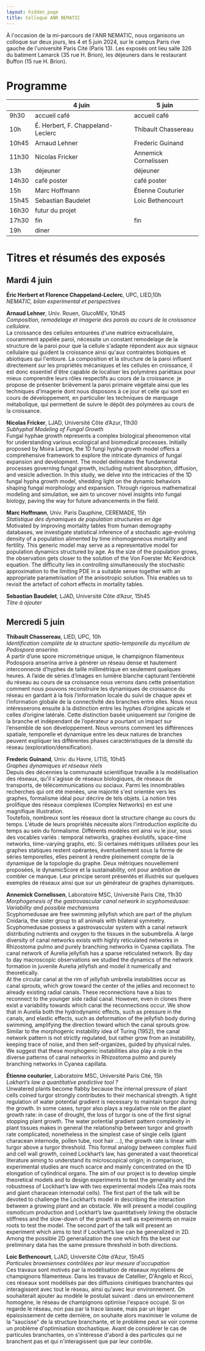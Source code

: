 ```yaml
---
layout: hidden_page
title: Colloque ANR NEMATIC
---
```


À l'occasion de la mi-parcours de l'ANR NEMATIC, nous organisons un colloque sur deux jours, les 4 et 5 juin 2024, sur le campus Paris rive gauche de l'université Paris Cité (Paris 13). Les exposés ont lieu salle 326 du batiment Lamarck (35 rue H. Brion), les déjeuners dans le restaurant Buffon (15 rue H. Brion).

# Programme


|       | 4 juin            | 5 juin                |
|-------|-------------------|-----------------------|
| 9h30  | accueil café      | accueil café          |
| 10h   | É. Herbert, F. Chappeland-Leclerc      | Thibault Chassereau   |
| 10h45 | Arnaud Lehner     | Frederic Guinand      |
| 11h30 | Nicolas Fricker   | Annemick Cornelissen  |
| 13h   | déjeuner          | déjeuner              |
| 14h30 | café poster       | café poster           |
| 15h   | Marc Hoffmann     | Étienne Couturier     |
| 15h45 | Sebastian Baudelet| Loic Bethencourt      |
| 16h30 | futur du projet   |                       |
| 17h30 | fin               | fin                   |
| 19h   | diner             |                       |



# Titres et résumés des exposés
## Mardi 4 juin

**Éric Herbert et Florence Chappeland-Leclerc**, UPC, LIED,10h  
*NEMATIC, bilan experimental et perspectives*

**Arnaud Lehner**, Univ. Rouen, GlucoMEv, 10h45  
*Composition, remodelage et imagerie des parois au cours de la croissance cellulaire.*  
La croissance des cellules entourées d'une matrice extracellulaire, couramment appelée paroi, nécessite un constant remodelage de la structure de la paroi pour que la cellule s'adapte répondent aux aux signaux cellulaire qui guident la croissance ainsi qu'aux contraintes biotiques et abiotiques qui l'entoure. La composition et la structure de la paroi influent directement sur les propriétés mécaniques et les cellules en croissance, il est donc essentiel d'être capable de localiser les polymères pariétaux pour mieux comprendre leurs rôles respectifs au cours de la croissance. je propose de présenter brièvement la paroi primaire végétale ainsi que les techniques d'imagerie dont nous disposons à ce jour et celle qui sont en cours de développement, en particulier les techniques de marquage métabolique, qui permettent de suivre le dépôt des polymères au cours de la croissance.

**Nicolas Fricker**, LJAD, Université Côte d’Azur, 11h30  
*Subhyphal Modeling of Fungal Growth*  
Fungal hyphae growth represents a complex biological phenomenon vital for understanding various ecological and biomedical processes. Initially proposed by Moira Lampe, the 1D fungi hypha growth model offers a comprehensive framework to explore the intricate dynamics of fungal expansion and development. The model delineates the fundamental processes governing fungal growth, including nutrient absorption, diffusion, and vesicle advection. In this study, we delve into the intricacies of the 1D fungal hypha growth model, shedding light on the dynamic behaviors shaping fungal morphology and expansion. Through rigorous mathematical modeling and simulation, we aim to uncover novel insights into fungal biology, paving the way for future advancements in the field.

**Marc Hoffmann**, Univ. Paris Dauphine, CEREMADE, 15h  
*Statistique des dynamiques de population structurées en âge*  
Motivated by improving mortality tables from human demography databases, we investigate statistical inference of a stochastic age-evolving density of a population alimented by time inhomogeneous mortality and fertility. This generic model may serve as a representative model for population dynamics structured by age. As the size of the population grows, the observation gets closer to the solution of the Von Foerster Mc Kendrick equation. The difficulty lies in controlling simultaneously the stochastic approximation to the limiting PDE in a suitable sense together with an appropriate parametrisation of the anisotropic solution. This enables us to revisit the artefact of cohort effects in mortality tables.

**Sebastian Baudelet**, LJAD, Université Côte d’Azur, 15h45  
*Titre à ajouter*


## Mercredi 5 juin

**Thibault Chassereau**, LIED, UPC, 10h  
*Identification complète de la structure spatio-temporelle du mycélium de Podospora anserina.*  
A partir d’une spore micrométrique unique, le champignon filamenteux Podospora anserina arrive à générer un réseau dense et hautement interconnecté d’hyphes de taille millimétrique en seulement quelques heures. A l’aide de séries d’images en lumière blanche capturant l’entièreté du réseau au cours de sa croissance nous verrons dans cette présentation comment nous pouvons reconstruire les dynamiques de croissance du réseau en gardant à la fois l’information locale du suivi de chaque apex et l’information globale de la connectivité des branches entre elles.
Nous nous intéresserons ensuite à la distinction entre les hyphes d’origine apicale et celles d’origine latérale. Cette distinction basée uniquement sur l’origine de la branche et indépendant de l’opérateur a pourtant un impact sur l’ensemble de son développement. Nous verrons comment les différences spatiale, temporelle et dynamique entre les deux natures de branches peuvent expliquer les différentes phases caractéristiques de la densité du réseau (exploration/densification).

**Frederic Guinand**, Univ. du Havre, LITIS, 10h45  
*Graphes dynamiques et réseaux réels*  
Depuis des décennies la communauté scientifique travaille à la modélisation des réseaux, qu'il s'agisse de réseaux biologiques, de réseaux de transports, de télécommunications ou sociaux.
 Parmi les innombrables recherches qui ont été menées, une majorité s'est orientée vers les graphes, formalisme idéal pour décrire de tels objets. La notion très prolifique des réseaux complexes (Complex Networks) en est une magnifique illustration.   
 Toutefois, nombreux sont les réseaux dont la structure change au cours du temps.
 L'étude de leurs propriétés nécessite alors l'introduction explicite du temps au sein du formalisme. 
 Différents modèles ont ainsi vu le jour, sous des vocables variés : temporal networks, graphes évolutifs, space-time networks, time-varying graphs, etc. 
 Si certaines métriques utilisées pour les graphes statiques  restent opérantes, éventuellement sous la forme de séries temporelles, elles peinent à rendre pleinement compte de la dynamique de la topologie du graphe.  Deux métriques nouvellement proposées, le dynamicScore et la sustainability, ont pour ambition de combler ce manque.  Leur principe seront présentés et illustrés sur quelques exemples de réseaux ainsi que sur un générateur de graphes dynamiques. 

**Annemick Cornelissen**, Laboratoire MSC, Université Paris Cité, 11h30  
*Morphogenesis of the gastrovascular canal network in scyphomedusae: Variability and possible mechanisms*  
Scyphomedusae are free swimming jellyfish which are part of the phylum Cnidaria, the sister group to all animals with bilateral symmetry. Scyphomedusae possess a gastrovascular system with a canal network distributing nutrients and oxygen to the tissues in the subumbrella. A large diversity of canal networks exists with highly reticulated networks in Rhizostoma pulmo and purely branching networks in Cyanea capillata. The canal network of Aurelia jellyfish has a sparse reticulated network. By day to day macroscopic observations we studied the dynamics of the network formation in juvenile Aurelia jellyfish and model it numerically and theoretically.  
At the circular canal at the rim of jellyfish umbrella instabilities occur as canal sprouts, which grow toward the center of the jellies and reconnect to already existing radial canals. These reconnections have a bias to reconnect to the younger side radial canal. However, even in clones there exist a variability towards which canal the reconnections occur. We show that in Aurelia both the hydrodynamic effects, such as pressure in the canals, and elastic effects, such as deformation of the jellyfish body during swimming, amplifying the direction toward which the canal sprouts grow. Similar to the morphogenic instability idea of Turing (1952), the canal network pattern is not strictly regulated, but rather grow from an instability, keeping trace of noise, and then self-organizes, guided by physical rules.  
We suggest that these morphogenic instabilities also play a role in the diverse patterns of canal networks in Rhizostoma pulmo and purely branching networks in Cyanea capillata. 

**Étienne couturier**, Laboratoire MSC, Université Paris Cité, 15h  
*Lokhart’s law a quantitative predictive tool ?*  
Unwatered plants become flabby because the internal pressure of plant cells coined turgor strongly contributes to their mechanical strength. A tight regulation of water potential gradient is necessary to maintain turgor during the growth. In some cases, turgor also plays a regulative role on the plant growth rate: in case of drought, the loss of turgor is one of the first signal stopping plant growth. The water potential gradient pattern complexity in plant tissues makes in general the relationship between turgor and growth rate complicated; nonetheless in the simplest case of single cells (giant characean internode, pollen tube, root hair …), the growth rate is linear with turgor above a turgor threshold. This formal analogy between complex fluid and cell wall growth, coined Lockhart’s law, has generated a vast theoretical literature aiming to understand its microscopical origin; in comparison, experimental studies are much scarce and mainly concentrated on the 1D elongation of cylindrical organs. The aim of our project is to develop simple theoretical models and to design experiments to test the generality and the robustness of Lockhart’s law with two experimental models (Zea mais roots and giant characean internodal cells). The first part of the talk will be devoted to challenge the Lockhart’s model in describing the interaction between a growing plant and an obstacle. We will present a model coupling osmoticum production and Lockhart’s law quantitatively linking the obstacle stiffness and the slow-down of the growth as well as experiments on maize roots to test the model. The second part of the talk will present an experiment which aims to test if Lockhart’s law can be generalized in 2D. Among the possible 2D  generalization the one which fits the best our preliminary data has the same pressure threshold in both directions. 

**Loic Bethencourt**, LJAD, Université Côte d’Azur, 15h45  
*Particules browniennes contrôlées par leur mesure d'occupation*  
Ces travaux sont motivés par la modélisation de réseaux mycéliens de champignons filamenteux. Dans les travaux de Catellier, D'Angelo et Ricci, ces réseaux sont modélisés par des diffusions cinétiques branchantes qui interagissent avec tout le réseau, ainsi qu'avec leur environnement. On souhaiterait ajouter au modèle le postulat suivant : dans un environnement homogène, le réseau de champignons optimise l'espace occupé. Si on regarde le réseau, non pas par la trace laissée, mais par un léger épaississement de cette dernière, on souhaite alors maximiser le volume de la "saucisse" de la structure branchante, et le problème peut se voir comme un problème d'optimisation stochastique. Avant de considérer le cas de particules branchantes, on s'intéresse d'abord à des particules qui ne branchent pas et qui n'interagissent que par leur contrôle.




